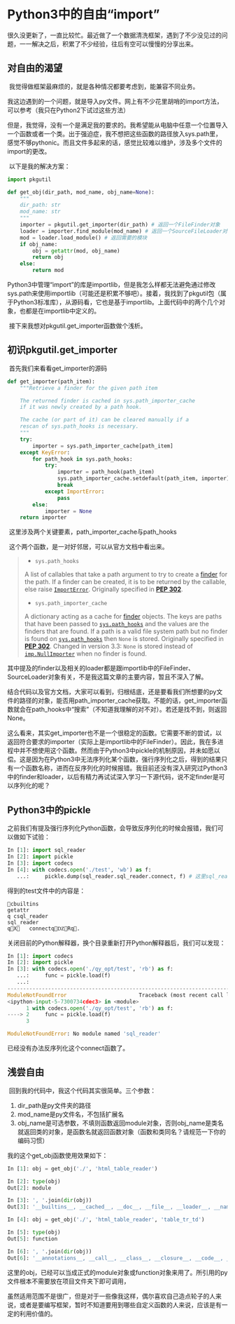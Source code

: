 # Python3中的自由“import”

​	很久没更新了，一直比较忙。最近做了一个数据清洗框架，遇到了不少没见过的问题，一一解决之后，积累了不少经验，往后有空可以慢慢的分享出来。

## 对自由的渴望

​	我觉得做框架最麻烦的，就是各种情况都要考虑到，能兼容不同业务。

​	我这边遇到的一个问题，就是导入py文件。网上有不少花里胡哨的import方法，可以参考（我只在Python2下试过这些方法）

[import]: https://www.jb51.net/article/141643.htm	"Python实现调用另一个路径下py文件中的函数方法总结_python_脚本之家"

​	但是，我觉得，没有一个是满足我的要求的。我希望能从电脑中任意一个位置导入一个函数或者一个类。出于强迫症，我不想把这些函数的路径放入sys.path里，感觉不够pythonic。而且文件多起来的话，感觉比较难以维护，涉及多个文件的import的更改。

​	以下是我的解决方案：

```python
import pkgutil

def get_obj(dir_path, mod_name, obj_name=None):
    """
    dir_path: str
    mod_name: str
    """
    importer = pkgutil.get_importer(dir_path) # 返回一个FileFinder对象
    loader = importer.find_module(mod_name) # 返回一个SourceFileLoader对象
    mod = loader.load_module() # 返回需要的模块
    if obj_name:
        obj = getattr(mod, obj_name)
        return obj
    else:
        return mod
```

​	Python3中管理“import”的库是importlib，但是我怎么样都无法避免通过修改sys.path来使用importlib（可能还是积累不够吧）。接着，我找到了pkgutil包（属于Python3标准库），从源码看，它也是基于importlib。上面代码中的两个几个对象，也都是在importlib中定义的。

​	接下来我想对pkgutil.get_importer函数做个浅析。

## 初识pkgutil.get_importer

​	首先我们来看看get_importer的源码

```python
def get_importer(path_item):
    """Retrieve a finder for the given path item

    The returned finder is cached in sys.path_importer_cache
    if it was newly created by a path hook.

    The cache (or part of it) can be cleared manually if a
    rescan of sys.path_hooks is necessary.
    """
    try:
        importer = sys.path_importer_cache[path_item]
    except KeyError:
        for path_hook in sys.path_hooks:
            try:
                importer = path_hook(path_item)
                sys.path_importer_cache.setdefault(path_item, importer)
                break
            except ImportError:
                pass
        else:
            importer = None
    return importer
```

​	这里涉及两个关键要素，path_importer_cache与path_hooks

​	这个两个函数，是一对好邻居，可以从官方文档中看出来。

> -  `sys.path_hooks`
>
>   A list of callables that take a path argument to try to create a [finder](https://docs.python.org/3.5/glossary.html#term-finder) for the path. If a finder can be created, it is to be returned by the callable, else raise [`ImportError`](https://docs.python.org/3.5/library/exceptions.html#ImportError). Originally specified in [**PEP 302**](https://www.python.org/dev/peps/pep-0302). 
>
> -  `sys.path_importer_cache`
>
>   A dictionary acting as a cache for [finder](https://docs.python.org/3.5/glossary.html#term-finder) objects. The keys are paths that have been passed to [`sys.path_hooks`](https://docs.python.org/3.5/library/sys.html#sys.path_hooks) and the values are the finders that are found. If a path is a valid file system path but no finder is found on [`sys.path_hooks`](https://docs.python.org/3.5/library/sys.html#sys.path_hooks) then `None` is stored. Originally specified in [**PEP 302**](https://www.python.org/dev/peps/pep-0302).  Changed in version 3.3: `None` is stored instead of [`imp.NullImporter`](https://docs.python.org/3.5/library/imp.html#imp.NullImporter) when no finder is found.  

​	其中提及的finder以及相关的loader都是跟importlib中的FileFinder、SourceLoader对象有关，不是我这篇文章的主要内容，暂且不深入了解。

​	结合代码以及官方文档，大家可以看到，归根结底，还是要看我们所想要的py文件的路径的对象，能否用path_importer_cache获取。不能的话，get_importer函数就会在path_hooks中“搜索”（不知道我理解的对不对）。若还是找不到，则返回None。

​	这么看来，其实get_importer也不是一个很稳定的函数。它需要不断的尝试，以返回符合要求的importer（实际上是importlib中的FileFinder）。因此，我在多进程中并不想使用这个函数。然而由于Python3中pickle的机制原因，并未如愿以偿。这是因为在Python3中无法序列化某个函数，强行序列化之后，得到的结果只有一个函数名称，进而在反序列化的时候报错。我目前还没有深入研究过Python3中的finder和loader，以后有精力再试试深入学习一下源代码，说不定finder是可以序列化的呢？

## Python3中的pickle

之前我们有提及强行序列化Python函数，会导致反序列化的时候会报错，我们可以做如下试验：

```python
In [1]: import sql_reader
In [2]: import pickle
In [3]: import codecs
In [4]: with codecs.open('./test', 'wb') as f:
   ...:     pickle.dump(sql_reader.sql_reader.connect, f) # 这里sql_reader是我自己Python代码包
```

得到的test文件中的内容是：

```
cbuiltins
getattr
q csql_reader
sql_reader
qX   connectqǱRq.
```

关闭目前的Python解释器，换个目录重新打开Python解释器后，我们可以发现：

```Python
In [1]: import codecs
In [2]: import pickle
In [3]: with codecs.open('./qy_opt/test', 'rb') as f:
   ...:     func = pickle.load(f)
   ...:
---------------------------------------------------------------------------
ModuleNotFoundError                       Traceback (most recent call last)
<ipython-input-5-7300734cdec3> in <module>
      1 with codecs.open('./qy_opt/test', 'rb') as f:
----> 2     func = pickle.load(f)
      3

ModuleNotFoundError: No module named 'sql_reader'
```

已经没有办法反序列化这个connect函数了。

## 浅尝自由

​	回到我的代码中，我这个代码其实很简单。三个参数：

1. dir_path是py文件夹的路径
2. mod_name是py文件名，不包括扩展名
3. obj_name是可选参数，不填则函数返回module对象，否则obj_name是类名就返回类的对象，是函数名就返回函数对象（函数和类同名？请规范一下你的编码习惯）

我的这个get_obj函数使用效果如下：

```python
In [1]: obj = get_obj('./', 'html_table_reader') 

In [2]: type(obj)                                                                         
Out[2]: module

In [3]: ', '.join(dir(obj))
Out[3]: '__builtins__, __cached__, __doc__, __file__, __loader__, __name__, __package__, __spec__, bs4, data_standardize, np, pd, standardize, sys, table_tr_td, title_standardize'

In [4]: obj = get_obj('./', 'html_table_reader', 'table_tr_td')                          

In [5]: type(obj)
Out[5]: function

In [6]: ', '.join(dir(obj))     
Out[6]: '__annotations__, __call__, __class__, __closure__, __code__, __defaults__, __delattr__, __dict__, __dir__, __doc__, __eq__, __format__, __ge__, __get__, __getattribute__, __globals__, __gt__, __hash__, __init__, __init_subclass__, __kwdefaults__, __le__, __lt__, __module__, __name__, __ne__, __new__, __qualname__, __reduce__, __reduce_ex__, __repr__, __setattr__, __sizeof__, __str__, __subclasshook__'

```

​	这里的obj，已经可以当成正式的module对象或function对象来用了。所引用的py文件根本不需要放在项目文件夹下即可调用，

​	虽然适用范围不是很广，但是对于一些像我这样，偶尔喜欢自己造点轮子的人来说，或者是要编写框架，暂时不知道要用到哪些自定义函数的人来说，应该是有一定的利用价值的。